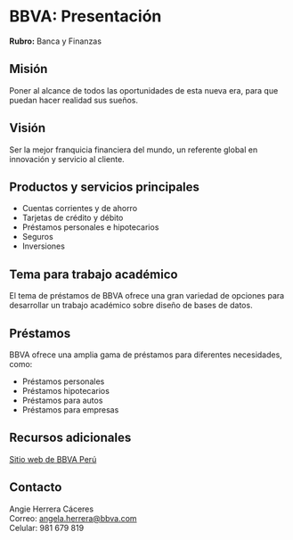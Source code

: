 # BBVA: Presentación
**Rubro:** Banca y Finanzas

## Misión
Poner al alcance de todos las oportunidades de esta nueva era, para que puedan hacer realidad sus sueños.

## Visión
Ser la mejor franquicia financiera del mundo, un referente global en innovación y servicio al cliente.

## Productos y servicios principales
- Cuentas corrientes y de ahorro
- Tarjetas de crédito y débito
- Préstamos personales e hipotecarios
- Seguros
- Inversiones

## Tema para trabajo académico
El tema de préstamos de BBVA ofrece una gran variedad de opciones para desarrollar un trabajo académico sobre diseño de bases de datos.

## Préstamos
BBVA ofrece una amplia gama de préstamos para diferentes necesidades, como:
- Préstamos personales
- Préstamos hipotecarios
- Préstamos para autos
- Préstamos para empresas

## Recursos adicionales
[Sitio web de BBVA Perú](https://www.bbva.pe/)

## Contacto
Angie Herrera Cáceres  
Correo: angela.herrera@bbva.com  
Celular: 981 679 819
